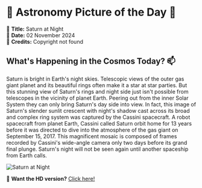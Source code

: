 # 🌌 **Astronomy Picture of the Day** 🌌

🔭 **Title:** Saturn at Night  
📅 **Date:** 02 November 2024  
📸 **Credits:** Copyright not found  

## **What's Happening in the Cosmos Today?** 📫

Saturn is bright in Earth's night skies. Telescopic views of the outer gas giant planet and its beautiful rings often make it a star at star parties. But this stunning view of Saturn's rings and night side just isn't possible from telescopes in the vicinity of planet Earth. Peering out from the inner Solar System they can only bring Saturn's day side into view. In fact, this image of Saturn's slender sunlit crescent with night's shadow cast across its broad and complex ring system was captured by the Cassini spacecraft. A robot spacecraft from planet Earth, Cassini called Saturn orbit home for 13 years before it was directed to dive into the atmosphere of the gas giant on September 15, 2017. This magnificent mosaic is composed of frames recorded by Cassini's wide-angle camera only two days before its grand final plunge. Saturn's night will not be seen again until another spaceship from Earth calls.


![Saturn at Night](https://apod.nasa.gov/apod/image/2411/LastRingPortrait_Cassini_1080.jpg)

🌠 **Want the HD version?** [Click here!](https://apod.nasa.gov/apod/image/2411/LastRingPortrait_Cassini_4472.jpg)
